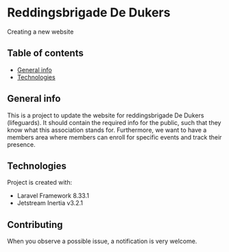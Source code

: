 # Reddingsbrigade De Dukers
Creating a new website

## Table of contents
* [General info](#general-info)
* [Technologies](#technologies)

## General info
This is a project to update the website for reddingsbrigade De Dukers (lifeguards).
It should contain the required info for the public, such that they know what this association stands for.
Furthermore, we want to have a members area where members can enroll for specific events and track their presence.

## Technologies
Project is created with:
* Laravel Framework 8.33.1
* Jetstream Inertia v3.2.1

## Contributing
When you observe a possible issue, a notification is very welcome. 

